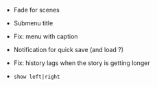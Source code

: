 * Fade for scenes

* Submenu title

* Fix: menu with caption

* Notification for quick save (and load ?)

* Fix: history lags when the story is getting longer

* `show left|right`
